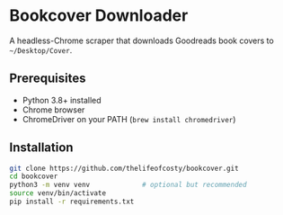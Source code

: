 
# Bookcover Downloader

A headless-Chrome scraper that downloads Goodreads book covers to `~/Desktop/Cover`.

## Prerequisites

- Python 3.8+ installed  
- Chrome browser  
- ChromeDriver on your PATH (`brew install chromedriver`)

## Installation

```bash
git clone https://github.com/thelifeofcosty/bookcover.git
cd bookcover
python3 -m venv venv             # optional but recommended
source venv/bin/activate
pip install -r requirements.txt
